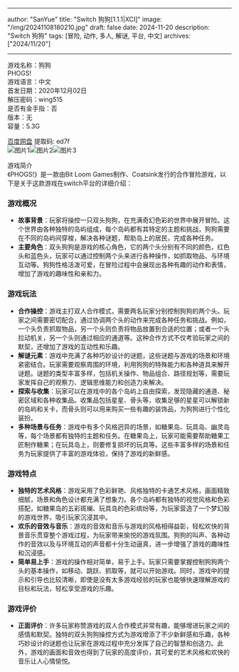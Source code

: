 
---
author: "SanYue"
title: "Switch 狗狗[1.1.1|XCI]"
image: "/img/20241108180210.jpg"
draft: false
date: 2024-11-20
description: "Switch 狗狗"
tags: [冒险, 动作, 多人, 解谜, 平台, 中文]
archives: ["2024/11/20"]

---

游戏名称：狗狗   
PHOGS!    
游戏语言：中文  
首发日期：2020年12月02日  
解压密码：wing515  
是否有金手指：否  
版本：无   
容量：5.3G

[百度网盘](https//pan.baidu.com/s/1QwHVAotmir5e4z8L7QNzDg) 提取码: ed7f  
![图片1](/img/a00a86.jpg)![图片2](/img/5923fa.jpg)![图片3](/img/3a58b1.jpg)  

游戏简介  
《PHOGS!》是一款由Bit Loom Games制作、Coatsink发行的合作冒险游戏，以下是关于这款游戏在switch平台的详细介绍：

### 游戏概况
- **故事背景**：玩家将操控一只双头狗狗，在充满奇幻色彩的世界中展开冒险。这个世界由各种独特的岛屿组成，每个岛屿都有其特定的主题和挑战，狗狗需要在不同的岛屿间穿梭，解决各种谜题，帮助岛上的居民，完成各种任务。
- **主要角色**：双头狗狗是游戏的核心角色，它的两个头分别有不同的颜色，红色头和蓝色头，玩家可以通过控制两个头来进行各种操作，如抓取物品、与环境互动等。狗狗性格活泼可爱，在冒险过程中会展现出各种有趣的动作和表情，增加了游戏的趣味性和亲和力。

### 游戏玩法
- **合作操控**：游戏主打双人合作模式，需要两名玩家分别控制狗狗的两个头。玩家之间需要密切配合，通过协调两个头的动作来完成各种任务和挑战。例如，一个头负责抓取物品，另一个头则负责将物品放置到合适的位置；或者一个头拉动机关，另一个头则通过相应的通道等。这种合作方式不仅考验玩家之间的默契，还增加了游戏的互动性和乐趣。
- **解谜元素**：游戏中充满了各种巧妙设计的谜题，这些谜题与游戏的场景和环境紧密结合。玩家需要观察周围的环境，利用狗狗的特殊能力和各种道具来解开谜题。谜题的类型丰富多样，包括机关操作、物品组合、路径规划等，需要玩家发挥自己的观察力、逻辑思维能力和创造力来解决。
- **探索与收集**：玩家可以在游戏中的各个岛屿上自由探索，发现隐藏的通道、秘密区域和各种收集品。收集品包括星星、骨头等，收集足够的星星可以解锁新的岛屿和关卡，而骨头则可以用来购买一些有趣的装饰品，为狗狗进行个性化装扮。
- **多种场景与任务**：游戏中有多个风格迥异的场景，如糖果岛、玩具岛、幽灵岛等，每个场景都有独特的主题和任务。在糖果岛上，玩家可能需要帮助糖果工匠制作糖果；在玩具岛上，则要修复损坏的玩具等。这些丰富多样的场景和任务为玩家提供了丰富的游戏体验，保持了游戏的新鲜感。

### 游戏特点
- **独特的艺术风格**：游戏采用了色彩鲜艳、风格独特的卡通艺术风格，画面精致细腻，场景和角色设计都充满了想象力。各个岛屿都有独特的视觉风格和色彩搭配，如糖果岛的五彩斑斓、玩具岛的色彩缤纷等，为玩家营造了一个梦幻般的游戏世界，吸引玩家沉浸其中。
- **欢乐的音效与音乐**：游戏的音效和音乐与游戏的风格相得益彰，轻松欢快的背景音乐贯穿整个游戏过程，为玩家带来愉悦的游戏氛围。狗狗的叫声、各种动作的音效以及与环境互动的声音都十分生动逼真，进一步增强了游戏的趣味性和沉浸感。
- **简单易上手**：游戏的操作相对简单，易于上手。玩家只需要掌握控制狗狗两个头的基本操作，如移动、跳跃、抓取等，就可以开始游戏。同时，游戏中的提示和引导也比较清晰，即使是没有太多游戏经验的玩家也能够快速理解游戏的目标和玩法，轻松享受游戏的乐趣。

### 游戏评价
- **正面评价**：许多玩家称赞游戏的双人合作模式非常有趣，能够增进玩家之间的感情和默契。独特的双头狗狗操控方式为游戏增添了不少新鲜感和乐趣，各种巧妙设计的谜题也让玩家在游戏过程中充分发挥了自己的智慧和创造力。此外，游戏的画面和音效也得到了玩家的高度评价，其可爱的艺术风格和欢快的音乐让人心情愉悦。
 
